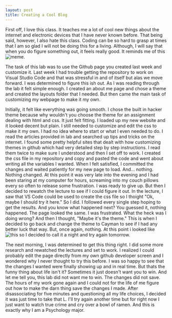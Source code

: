 ```yaml
---
layout: post
title: Creating a Cool Blog
---
```


First off, I love this class. It teaches me a lot of cool new things about the internet and electronic devices that I have never known before. That being said, however, I also hate this class. Coding can be so hard to grasp at times that I am so glad I will not be doing this for a living. Although, I will say that when you do figure something out, it feels really good. It reminds me of this ![meme](https://knowyourmeme.com/photos/1759340-meme-man-wurds-stonks-edits).

The task of this lab was to use the Github page you created last week and customize it. Last week I had trouble getting the repository to work on Visual Studio Code and that was stressful in and of itself but alas we move forward. I was determined to figure this ish out. As I was reading through the lab it felt simple enough. I created an about me page and chose a theme and created the layouts folder that I needed. But then came the main task of customizing my webpage to make it my own. 

Initially, it felt like everything was going smooth. I chose the built in hacker theme because why wouldn't you choose the theme for an assignment dealing with html and css. It just felt fitting. I loaded up my new website and it looked decent but plain. I still needed to customize and edit the css to make it my own. I had no idea where to start or what I even needed to do. I read the articles provided in lab and searched up tips and tricks on the internet. I found some pretty helpful sites that dealt with how customizing themes in github which had very detailed step by step instructions. I read them twice to make sure I understood and then I set off to work. I created the css file in my repository and copy and pasted the code and went about writing all the variables I wanted. When I felt satisfied, I committed the changes and waited patiently for my new page to load. And... nothing. Nothing changed. At this point it was very late into the evening and I had been staring at my computer for hours, screaming into my couch pillows every so often to release some frustration. I was ready to give up. But then I decided to rewatch the lecture to see if I could figure it out. In the lecture, I saw that VS Code could be used to create the css file so I thoight "Ok, maybe I should try it here." So I did. I followed every single step hoping to get the results. And you know what happened next? You guessed it, nothing happened. The page looked the same. I was frustrated. What the heck was I doing wrong? And then I thought, "Maybe it's the theme." This is when I decided to go back and change the theme to Cayman to see if I had any better luck that way. But, once again, nothing. At this point i looked like ![this](https://tenor.com/view/kid-tired-monday-mood-lazy-gif-8853358.gif) so I decided to call it a night and try again tomorrow.

The next morning, I was determined to get this thing right. I did some more research and rewatched the lectures and set to work. I realized I could probably edit the page directly from my own github developer screen and I wondered why I never thought to try this before. I was so happy to see that the changes I wanted were finally showing up and in real time. But thats the funny thing about life isn't it? Sometimes it just doesn't want you to win. And let me tell you, this lab did not want me to win. The changes did not save. The hours of my work gone again and I could not for the life of me figure out how to make the darn thing save the changes I made. After disassociating for five minutes and questioning all my life choices, I decided it was just time to take that L. I'll try again another time but for right now I just want to watch true crime and cry over a bowl of ramen. And this is exactly why I am a Psychology major. 
